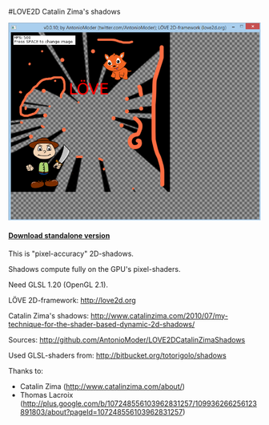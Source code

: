 #LOVE2D Catalin Zima's shadows

![Image 1](https://github.com/AntonioModer/LOVE2DCatalinZimaShadows/blob/master/LOVE2DCatalinZimaShadows%20test1.png)

#### [Download standalone version](https://github.com/AntonioModer/LOVE2DCatalinZimaShadows/raw/master/LOVE2DCatalinZimaShadows%20standalone.zip)

This is "pixel-accuracy" 2D-shadows.

Shadows compute fully on the GPU's pixel-shaders.

Need GLSL 1.20 (OpenGL 2.1).

LÖVE 2D-framework: http://love2d.org

Catalin Zima's shadows: http://www.catalinzima.com/2010/07/my-technique-for-the-shader-based-dynamic-2d-shadows/

Sources: http://github.com/AntonioModer/LOVE2DCatalinZimaShadows

Used GLSL-shaders from: http://bitbucket.org/totorigolo/shadows

Thanks to:
* Catalin Zima (http://www.catalinzima.com/about/)
* Thomas Lacroix (http://plus.google.com/b/107248556103962831257/109936266256123891803/about?pageId=107248556103962831257)
